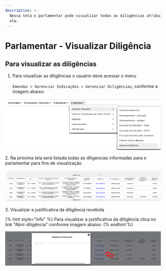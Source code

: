 ```yaml
---
description: >-
  Nessa tela o parlamentar pode visualizar todas as diligências atribuídas a
  ele.
---
```


# Parlamentar - Visualizar Diligência

## Para visualizar as diligências&#x20;

1. Para visualizar as diligências o usuário deve acessar o menu\
   \
   `Emendas > Gerenciar Indicações > Gerenciar Diligências`, conforme a imagem abaixo:

![](<../../../.gitbook/assets/image (171).png>)

2\.  Na próxima tela será listada todas as diligencias informadas para o parlamentar para fins de visualização&#x20;

![](<../../../.gitbook/assets/image (133).png>)

3\. Visualizar a justificativa da diligência recebida

{% hint style="info" %}
Para visualizar a justificativa da diligência clica no link "Abrir diligência" conforme imagem abaixo:
{% endhint %}

![](<../../../.gitbook/assets/image (169) (1).png>)

